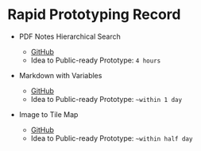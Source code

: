 # Rapid Prototyping Record

- PDF Notes Hierarchical Search
    - [GitHub](https://github.com/SanBingYouYong/notes_search)
    - Idea to Public-ready Prototype: `4 hours`

- Markdown with Variables
    - [GitHub](https://github.com/SanBingYouYong/markdown_variabled)
    - Idea to Public-ready Prototype: `~within 1 day`

- Image to Tile Map
    - [GitHub](https://github.com/SanBingYouYong/Image2Map)
    - Idea to Public-ready Prototype: `~within half day`
